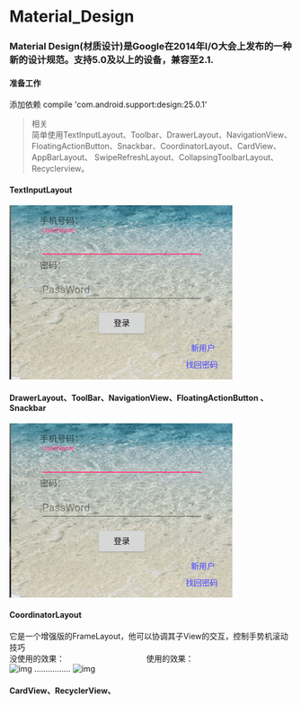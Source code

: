 # Material_Design
### Material Design(材质设计)是Google在2014年I/O大会上发布的一种新的设计规范。支持5.0及以上的设备，兼容至2.1.
#### 准备工作
添加依赖    compile 'com.android.support:design:25.0.1'<br>
>相关<br>
简单使用TextInputLayout、Toolbar、DrawerLayout、NavigationView、FloatingActionButton、Snackbar、CoordinatorLayout、CardView、AppBarLayout、
SwipeRefreshLayout、CollapsingToolbarLayout、Recyclerview。
#### TextInputLayout <br>
![img](https://github.com/ljrRookie/Material_Design/blob/master/Material_Design/TextInputLayout.gif)<br>

#### DrawerLayout、ToolBar、NavigationView、FloatingActionButton 、Snackbar
![img](https://github.com/ljrRookie/Material_Design/blob/master/Material_Design/TextInputLayout.gif)<br>

#### CoordinatorLayout
它是一个增强版的FrameLayout，他可以协调其子View的交互，控制手势机滚动技巧<br>
      没使用的效果：                                      使用的效果：<br>
![img](http://upload-images.jianshu.io/upload_images/623504-eefc577f31d4d2c6.gif)         ................  ![img](http://upload-images.jianshu.io/upload_images/623504-4bb65d3ec110ce37.gif)                                             
#### CardView、RecyclerView、
